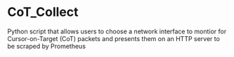# CoT_Collect
Python script that allows users to choose a network interface to montior for Cursor-on-Target (CoT) packets and presents them on an HTTP server to be scraped by Prometheus

